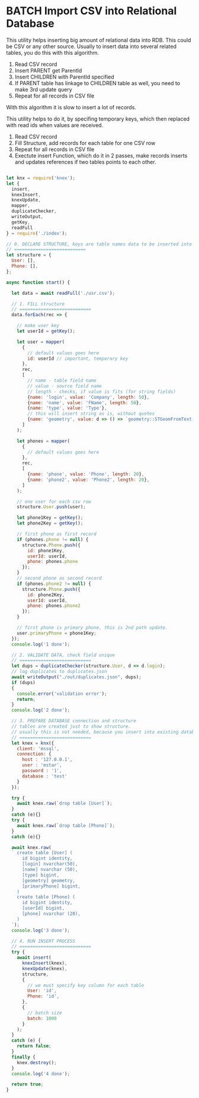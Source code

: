# BATCH Import CSV into Relational Database

This utility helps inserting big amount of relational data into RDB.
This could be CSV or any other source.
Usually to insert data into several related tables, you do this with this algorithm.

1. Read CSV record
2. Insert PARENT get ParentId
3. Insert CHILDREN with ParentId specified
4. If PARENT table has linkage to CHILDREN table as well, you need to make 3rd update query
4. Repeat for all records in CSV file

With this algorithm it is slow to insert a lot of records.

This utility helps to do it, by specifing temporary keys, which then replaced with read ids
when values are received.

1. Read CSV record
2. Fill Structure, add records for each table for one CSV row
4. Repeat for all records in CSV file
5. Exectute insert Function, which do it in 2 passes, make records inserts
and updates references if two tables points to each other.

```javascript

let knx = require('knex');
let {
  insert,
  knexInsert,
  knexUpdate,
  mapper,
  duplicateChecker,
  writeOutput,
  getKey,
  readFull
} = require('./index');

// 0. DECLARE STRUCTURE, keys are table names data to be inserted into
// ===========================
let structure = {
  User: [],
  Phone: [],
};

async function start() {

  let data = await readFull('./usr.csv');

  // 1. FILL structure
  // ===========================
  data.forEach(rec => {

    // make user key
    let userId = getKey();

    let user = mapper(
      {
        // default values goes here
        id: userId // important, temporary key
      },
      rec, 
      [
        // name - table field name
        // value - source field name
        // length - checks, if value is fits (for string fields)
        {name: 'login', value: 'Company', length: 50},
        {name: 'name', value: 'FName', length: 50},
        {name: 'type', value: 'Type'},
        // this will insert string as is, without quotes
        {name: 'geometry', value: d => () => `geometry::STGeomFromText('POINT (${d.Type} ${d.Type})', 4326)`}
      ]
    );

    let phones = mapper(
      {
        // default values goes here
      },
      rec,
      [
        {name: 'phone', value: 'Phone', length: 20},
        {name: 'phone2', value: 'Phone2', length: 20},
      ]
    );

    // one user for each csv row
    structure.User.push(user);

    let phone1Key = getKey();
    let phone2Key = getKey();

    // first phone as first record
    if (phones.phone != null) {
      structure.Phone.push({
        id: phone1Key,
        userId: userId,
        phone: phones.phone
      });
    }
    // second phone as second record
    if (phones.phone2 != null) {
      structure.Phone.push({
        id: phone2Key,
        userId: userId,
        phone: phones.phone2
      });
    }

    // first phone is primary phone, this is 2nd path update.
    user.primaryPhone = phone1Key;
  });
  console.log('1 done');

  // 2. VALIDATE DATA, check field unique
  // ===========================
  let dups = duplicateChecker(structure.User, d => d.login);
  // log duplicates to duplicates.json
  await writeOutput("./out/duplicates.json", dups);
  if (dups)
  {
    console.error('validation error');
    return;
  }
  console.log('2 done');

  // 3. PREPARE DATABASE connection and structure
  // tables are created just to show structure.
  // usually this is not needed, because you insert into existing database.
  // ===========================
  let knex = knx({
    client: 'mssql',
    connection: {
      host : '127.0.0.1',
      user : 'mstar',
      password : '1',
      database : 'test'
    }
  });

  try {
    await knex.raw(`drop table [User]`);
  }
  catch (e){}
  try {
    await knex.raw(`drop table [Phone]`);
  }
  catch (e){}

  await knex.raw(
  ` create table [User] (
      id bigint identity,
      [login] nvarchar(50),
      [name] nvarchar (50),
      [type] bigint,
      [geometry] geometry,
      [primaryPhone] bigint,
    )
    create table [Phone] (
      id bigint identity,
      [userId] bigint,
      [phone] nvarchar (20),
    ) 
  `);
  console.log('3 done');

  // 4. RUN INSERT PROCESS
  // ===========================
  try {
    await insert(
      knexInsert(knex),
      knexUpdate(knex),
      structure,
      {
        // we must specify key column for each table
        User: 'id',
        Phone: 'id',
      },
      {
        // batch size
        batch: 1000
      }
    );
  }
  catch (e) {
    return false;
  }
  finally {
    knex.destroy();
  }
  console.log('4 done');

  return true;
}

```
